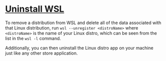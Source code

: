 # [Uninstall WSL](https://learn.microsoft.com/en-us/windows/wsl/faq#how-do-i-uninstall-a-wsl-distribution-)
To remove a distribution from WSL and delete all of the data associated with that Linux distribution, run `wsl --unregister <distroName>` where `<distroName>` is the name of your Linux distro, which can be seen from the list in the `wsl -l` command.

Additionally, you can then uninstall the Linux distro app on your machine just like any other store application.